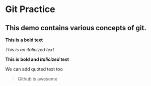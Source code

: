 # Git Practice

## This demo contains various concepts of git.

**This is a bold text**


*This is an italicized text*

**This is bold and *italicized* text**

We can add quoted text too
> Github is awesome

